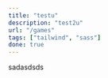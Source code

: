 ```yaml
---
title: "testu"
description: "test2u"
url: "/games"
tags: ["tailwind", "sass"]
done: true
---
```


sadasdsds
